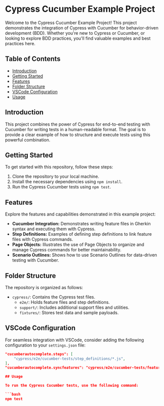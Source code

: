 # Cypress Cucumber Example Project

Welcome to the Cypress Cucumber Example Project! This project demonstrates the integration of Cypress with Cucumber for behavior-driven development (BDD). Whether you're new to Cypress or Cucumber, or looking to explore BDD practices, you'll find valuable examples and best practices here.

## Table of Contents

- [Introduction](#introduction)
- [Getting Started](#getting-started)
- [Features](#features)
- [Folder Structure](#folder-structure)
- [VSCode Configuration](#vscode-configuration)
- [Usage](#usage)


## Introduction

This project combines the power of Cypress for end-to-end testing with Cucumber for writing tests in a human-readable format. The goal is to provide a clear example of how to structure and execute tests using this powerful combination.

## Getting Started

To get started with this repository, follow these steps:

1. Clone the repository to your local machine.
2. Install the necessary dependencies using `npm install`.
3. Run the Cypress Cucumber tests using `npm test`.

## Features

Explore the features and capabilities demonstrated in this example project:

- **Cucumber Integration:** Demonstrates writing feature files in Gherkin syntax and executing them with Cypress.
- **Step Definitions:** Examples of defining step definitions to link feature files with Cypress commands.
- **Page Objects:** Illustrates the use of Page Objects to organize and manage Cypress commands for better maintainability.
- **Scenario Outlines:** Shows how to use Scenario Outlines for data-driven testing with Cucumber.

## Folder Structure

The repository is organized as follows:

- `cypress/`: Contains the Cypress test files.
  - `e2e/`: Holds feature files and step definitions.
  - `support/`: Includes additional support files and utilities.
  - `fixtures/`: Stores test data and sample payloads.

## VSCode Configuration

For seamless integration with VSCode, consider adding the following configuration to your `settings.json` file:

```json
"cucumberautocomplete.steps": [
    "cypress/e2e/cucumber-tests/step_definitions/*.js",
],
"cucumberautocomplete.syncfeatures": "cypress/e2e/cucumber-tests/features/*feature",

## Usage

To run the Cypress Cucumber tests, use the following command:

```bash
npm test

